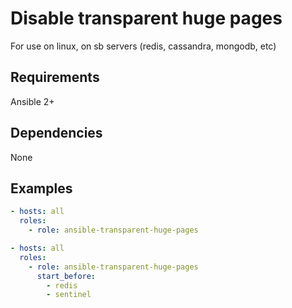 # Disable transparent huge pages

For use on linux, on sb servers (redis, cassandra, mongodb, etc)

## Requirements

Ansible 2+

## Dependencies

None

## Examples

```YAML
- hosts: all
  roles:
    - role: ansible-transparent-huge-pages
```

```YAML
- hosts: all
  roles:
    - role: ansible-transparent-huge-pages
      start_before: 
        - redis
        - sentinel
```